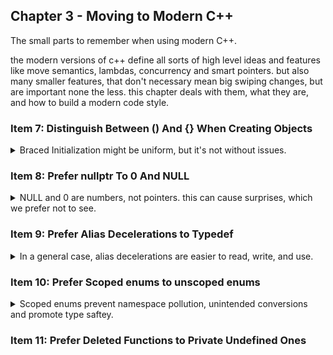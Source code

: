 ## Chapter 3 - Moving to Modern C++

<summary>
The small parts to remember when using modern C++.
</summary>

the modern versions of c++ define all sorts of high level ideas and features like move semantics, lambdas, concurrency and smart pointers. but also many smaller features, that don't necessary mean big swiping changes, but are important none the less. this chapter deals with them, what they are, and how to build a modern code style.

### Item 7: Distinguish Between () And {} When Creating Objects

<details>
<summary>
Braced Initialization might be uniform, but it's not without issues.
</summary>
there are many ways to create objects in cpp, and there are subtle differences between using the normal parentheses, the equal sign and the curly braces.

```cpp
int x(0); // initializer in parentheses
int y = 0; // initializer follows "="
int z{0}; // initializer is in braces
int z2 = {0}; // initializer uses both "=" and curly braces.
```

we will ignore that last option, because we already saw that it can lead to trouble if used together with the auto keyword. the equal sign in a problem, it is used both as an assignment operator and as a constructor call.

```cpp
Widget w1; //default ctor
Widget w2 = w2; //copy constructor.
w1 = w2; //assignment, copy operator=
```

#### The Advantages

<details>
<summary>
Curly braces initialization can work when other cases fail
</summary>
cpp11 introduces the concept of **uniform initialization**, or **braced initialization**. the syntax is the curly braces. we should be able to use it for everything that we could use equal sign or parentheses: from basic variables, initial contents of containers,inside classes and to initialize un-copyable objects.  
in some of those situations, only one of the two classic methods work to initialize a value, but in all cases, the braced initialization does the job.

```cpp
std::vector<int> v1 = {1,2,3}; //vector with initial contents. works
std::vector<int> v2 {1,2,3}; //vector with initial contents. fine.
//std::vector<int> v3 (1,2,3); //doesn't work!

class Widget
{
    private:
    int x{0}; // works
    int y =0; // no problem
    //int z(0); //error! can't be done
};

std::atomic<int> ai1(0); //works
std::atomic<int> ai2{0}; //also works!
//std::atomic<int> ai3 = 0; // doesn't work
```

another feature is that it doesn't allow narrowing conversions between built in types. if it's not 100% assured to work, it won't compile! the standard had to allow this for the older methods to avoid breaking legacy code, but with the new braced initialization, we can get better type safety!

```cpp
double x,y,z;
int sum1(x+y+z); //value truncated to an int.
int sum2 =x+y+z; //value truncated to an int.
//int sum3{x+y+z}; //rejected!
```

another upside of braced initialization is that it avoids another one of those parsing pitfalls. assume Widget has a default constructor and a single argument constructor. if we forget to pass the argument but still have the parentheses, we aren't calling the default constructor, we are actually declaring a function. good luck seeing that in a glance! braced initialization can't be in a function parameter lists declaration, so this is not an issue.

```cpp
Widget w0; // default constructor
Widget w1(0); //great, constructor call;
Widget w2(); // this isn't a compiler error! this is declaration of a function called w2 which takes no value and returns a Widget.
Widget w3{}; // this wil also work and call the default constructor.
```

</details>

#### The Disadvantages

<details>
<summary>
Compilers really, and a I mean really, prefer constructors with std::initializer_lists over other constructors, and the curly braces really loves to turn into std::initializer_lists.
</summary>

Things aren't entirely perfect in the realm of braced initialization. this syntax sometimes carries it's own bag of surprising behavior. we see this a lot with the relationship between the curly braces and the **std::initializer_list class and constructor overload resolution.** we think the code does one thing, but it actually does something else. add the auto keyword to the mix and we have a party.

```cpp
int a = {1}; //weird, but works
auto b = {1}; // surprise! an initializer_list<int> remember item 2?
```

and now for the fun bits, here is a normal, class two two constructors, none of them use a std::initializer_list as arguments.

```cpp
class Widget
{
    Widget(int i, bool b); // constructor 1 - no std::initializer_list involved
    Widget(int i, double d); // constructor 2 - no std::initializer_list involved
};

Widget w1(10,true); //constructor 1 is called
Widget w2{10,true}; //constructor 1 is called
Widget w3(10,5.0); //constructor 2 is called
Widget w4{10,5.0}; //constructor 2 is called
```

but here is a version that does use std::initializer_list. enjoy the mess of implicit conversations.

```cpp
class Widget
{
    Widget(int i, bool b); // constructor 1
    Widget(int i, double d); // constructor 2
    Widget(std::initializer_list<long double> li);  // constructor 3 - std::initializer_list involved
};

Widget w1(10,true); //constructor 1 is called
Widget w2{10,true}; //bad! constructor 3 is called! 10 and true are converted to long double!
Widget w3(10,5.0); //constructor 2 is called
Widget w4{10,5.0}; //bad! constructor 3 is called! 5.0 and true are converted to long double!
```

and here is another issue, which messes us copy and move constructors.

```cpp
class Widget
{
    Widget(int i, bool b); // constructor 1
    Widget(int i, double d); // constructor 2
    Widget(std::initializer_list<long double> li);  // constructor 3 - std::initializer_list involved
    Widget(const Widget & w); // copy constructor;
    Widget(Widget && w); // copy move constructor;
    operator float() const; //conversion to float;
};

Widget w5(w4); // parentheses, copy constructor
Widget w6{w4}; // nope. w4 is converted into float, float into long double and then initializer list, so constructor 3 is called.
Widget w7(std::move(w4)); // parentheses, move constructor
Widget w8{std::move(w4)}; // curly braces, same as above.
```

compilers really love to match constructors with std::initializer_lists, even if it prevents matches that should be better.

```cpp
class Widget
{
    Widget(int i, bool b); // constructor 1
    Widget(int i, double d); // constructor2
    Widget(std::initializer_list<bool> li);  // constructor 3 - std::initializer_list involved
}
Widget w9(10,5.0);// parentheses, work fine
Widget w10{10,5.0}// braces, error! tries to convert 10,5 into std::initializer_list<bool>, which is narrowing and isn't allowed! ignoring the better option!
```

the std::initializer_list constructors are preferred in nearly all cases, only if there is no possible conversion the compiler falls back to other constructors.

```cpp
class Widget
{
    Widget(int i, bool b); // constructor 1
    Widget(int i, double d); // constructor2
    Widget(std::initializer_list<std::string> li);  // constructor 3 - std::initializer_list involved. but this time a none-numeric type so there is not implicit conversion.
};
Widget w11(10,true); //parentheses, works
Widget w12{10,true}; //braces, works because the compiler doesn't try to force values into strings
Widget w13(10,5.0); //parentheses, works
Widget w14{10,5.0}; ///braces, works because the compiler doesn't try to force values into strings.
```

a final edge case is the case of empty braces for a class that supports default constructor and initialization with std::initializer_list. what do they empty braces mean in this situation? is it an empty list or no arguments? **the rule is that you should get default constructor**. if we want the empty list, we should create it.

```cpp
class Widget
{
    Widget();//default constructor
    Widget(std::initializer_list<std::string> li); //initialization with std::initializer_list.
};

Widget w15; //default;
Widget w16{}; //default;
Widget w17(); //actually a function declaration, sorry.
Widget w18({});// empty initializer_list
Widget w19{{}};// empty initializer_list
```

this weird behavior hits the c++ community in the place that hurts us the most, std::vector. the vector has a constructor taking an std::initializer_list for initial values and a constructor for the number of elements and the initial value of each element.

```cpp
std::vector<int> v1(10,20); //vector with 10 elements of value 20;
std::vector<int> v2{10,20}; //vector with two elements, 10 and 20.
```

as class creators, we should be careful when adding std::initializer_list to our constructors, and we should design our objects so that they behave the same for regular parentheses and curly braces.  
as class consumers, we need to choose deliberately what we call, and what is our default style of constructor call.

if we have a template class, we get another layer of fun, because now we also must decide how to forward calls. in this example, a variadic template argument needs to be constructed into T, and we have to choose how. and there is no correct choice.

```cpp
template<typename T, typename... Ts>
void doSomeWork(Ts &&... params)
{
    T localObject1(std::forward<Ts>(params)...); //using parentheses
    T localObject2{std::forward<Ts>(params)...}; //using curly braces
}
```

in the standard, std::make_unique and std::make_shared decided on the parentheses call, which is included in the documentation.

</details>

#### Things to Remember

> - Braced initialization is the most widely usable initialization syntax, it prevents narrowing conversions, and it’s immune to C++’s most vexing parse.
> - During constructor overload resolution, braced initializers are matched to
>   std::initializer_list parameters if at all possible, even if other constructors offer seemingly better matches.
> - An example of where the choice between parentheses and braces can make a
>   significant difference is creating a std::vector<numeric type> with two
>   arguments.
> - Choosing between parentheses and braces for object creation inside templates
>   can be challenging

</details>

### Item 8: Prefer nullptr To 0 And NULL

<details>
<summary>
NULL and 0 are numbers, not pointers. this can cause surprises, which we prefer not to see.
</summary>
the value 0 is an int, we can use it as a pointer address, but that's a fallback. we can define NULL to be 0 or as long type with value zero, the problem is that neither zero or NULL are pointers types.
in classic C++, this meant that we could get some surprises if we had overloads for int and pointer types. and type conversions might results in weird behavior again.

```cpp
#define NULL 0;
// regular null, int
#define LongNULL 0L;
//long null, long;
void f(int);
void f(bool);
void f(void*);
f(0); // calls f(int)
f(NULL); // might not compile, or worse, will call f(int), but never f(void*)
f(LongNULL); //ambiguous call, long can be converted to either int, bool or void*, the same level of priority
```

there is a guideline to avoid overloading on pointer and integral types, exactly because of this reason. in contrast, nullptr isn't an integral type, its' actual type is std::null_pointer_t. a type that can acts as a pointer to any other type, but can't be converted into other types. it also allows us more expressiveness, if something is compared to nullptr, it must be a pointer;

```cpp
f(nullptr); //calls f(void*)
auto res = foo(); //some function with some return type;
if (res ==0) //this is what res ==NULL means
{
    //does that mean res was a number?
}
if (res == nullptr)
{
    //now it's clear res is a pointer.
}
```

this also has advantages with templates. in this example we have functions and a mutex for each function. we can somehow convert zero and NULL to smart pointer types, but nullptr won't budge into something that it's not.

```cpp
int f1(std::shared_ptr<Widget> spw);
double f2(std::unique_ptr<Widget> upw);
bool f3(Widget* pw);
std::mutex f1m,f2m,f3m;
using MuxGuard = std::lock_guard<std::mutex>; // using statement c++
{
    MuxGuard(f1m);
    auto result = f1(0); // no problem int is int; nullptr won't work here
}
{
    MuxGuard(f2m);
    auto result = f2(NULL); //NULL is int, and int can be boolean. nullptr won't work here
}
{
    MuxGuard(f3m);
    auto result = f3(nullptr); //pointer is pointer,
}
```

and here is a templated version

```cpp
template<typename FuncType,typename MuxType, typename PtrType>
auto lockAndCall(FuncType func, MuxType & mutex,PtrType ptr)-> decltype(func(ptr))
{
MuxGuard g(mutex);
return func(ptr);
}

auto r1 =lockAndCall(f1,f1m,0); //error! f1 isn't expecting int, it wants a unique_ptr;
auto r1 =lockAndCall(f2,f2m,NULL); //error! f2 isn't expecting int, it wants a shared_ptr;
auto r1 =lockAndCall(f3,f3m,nullptr); // this is fine, f3 wants a pointer type, which is what it gets.
```

the function's return type is whatever the return type of calling func on ptr is. that's what decltype does. in c++14 we won't even need that decltype.
when we use nullptr. we get type safety and less surprises.

#### Things to Remember

> - Prefer nullptr to 0 and NULL.
> - Avoid overloading on integral and pointer types.

</details>

### Item 9: Prefer Alias Decelerations to Typedef

<details>
<summary>
In a general case, alias decelerations are easier to read, write, and use.
</summary>
in classic c/c++98 fashion, if we wanted to shorten the name of a type, we could use typedef. in modern c++,we have alias decelerations. at first glance, they seem to be the same thing, just with the positions switched.

```cpp
typedef std::unique_ptr<std::unordered_map<std::string, std::string>> UPtrMapSS; //typedef, a unique_pointer to unordered map of key string and value string.
using APtrMapSS = std::unique_ptr<std::unordered_map<std::string, std::string>> ;// alias deceleration;
```

but when we get to function types, the difference is clearer. the alias deceleration is consistent.

```cpp
typedef void (*FP_TD)(int, const std::string &); //typedef, the type name is FP_DD. better not forget the *.
using FP_AD = void(*)(int, const std::string &); //alias declaration, they name is always in the left side,
```

but another case for them to shine is templates: alias decelerations can be templated and nested, typedef can at best be hacked into submission using a templated struct.
in this case, we try to define a list for any type using a custom allocator.

```cpp
template <typename T>
using MyAllocatedAliasList = std::list<T,MyAllocator<T>>;
MyAllocatedAliasList<Widget> aliasLw;

template<typename T>
struct MyAllocatedList{
    typedef std::list<T, MyAllocator<T>> type;
};
MyAllocatedList<Widget>::type lw;
```

and now typedef inside a template to create a linked list, we must precede the typedef name with _typename_

```cpp
//alias declaration.
template <typename T>
class AliasWidget
{
private:
    MyAllocatedAliasList<T> list;// this is all;
};
//typedef
template<typename T>
class Widget{
    private:
    typename MyAllocatedList<T>::type list; // typename preceding and ::type
}
```

here is an example of bad code that will cause issus with typedef, we are dependent on T and MyAllocatedList, so if someone changed the specialization and defined type differently, things will be bad.

```cpp
class Wine{
    //..
};
template<>
class MyAllocatedList<Wine> //temperate specialization on MyAllocatedList<Wine>
{
    private:
    enum class WineType
    {White,Red,Rose};
    WineType type;//oops, now type is a data member

};
```

in the case of templates, c++11 gives us _type traits_ inside the header<type_traits>. notice how they all use the ::type to match the type, this is actually a usage of the typedef version for historical reasons.

- std::remove_const\<T>::type - return T from const T;
- std::remove_reference\<T>::type - return T from & and T&&;
- std::add_lvalue_reference\<T>::type - return T& from T;

c++14 decided that alias decelerations are better, so they introduced a shorthand for this.

- std::remove_const_t\<T>- return T from const T;
- std::remove_reference_t\<T> - return T from & and T&&;
- std::add_lvalue_reference_t\<T> - return T& from T;

#### Things to Remember

> - typedefs don’t support templatization, but alias declarations do.
> - Alias templates avoid the “::type” suffix and, in templates, the “typename”
>   prefix often required to refer to typedefs.
> - C++14 offers alias templates for all the C++11 type traits transformations

</details>

### Item 10: Prefer Scoped enums to unscoped enums

<details>
<summary>
Scoped enums prevent namespace pollution, unintended conversions and promote type saftey.
</summary>
C style enum are unscoped,they belong in the same scope as other variables. scoped enums are limited inside their own scope. this scope behaves like a mini-namespace. this means we can reduce namespace pollution.

```cpp
enum Color{black,white,red}; //unscoped enum, black, white,red are same scope as Color;
//auto white = false; //error! white is already declared!

enum class ScopedColor{green, blue, orange}; //scoped enum, the values exist only int the ScopedColor scope.
auto green = 9; //no problem, green is in this scope, and the ScopedColor::green is a different scope.
auto blueC = ScopedColor::blue; //fine;
auto orangeC = orange; //error! no such thing as orange, only ScopedColor::orange
```

another advantage of scoped enums is that they provide strong typing. and they don't implicitly convert into numerics. un scoped enums can participate in any operation involving numbers, even when it doesn't make sense!

```cpp
enum Color{black,white,red}; //unscoped enum
std::vector<std::size_t> primeFactors(std::size_t x); //function
Color c = red; //enum
if (c < 14.5) //compare color to double!
{
    auto factors = primeFactors(c); //what are the prime factors of red?
}
```

if we use a scoped enum, we no longer have implicit conversions, and if we want to do something weird, that's our choice.

```cpp
enum class Color{black,white,red}; //unscoped enum
std::vector<std::size_t> primeFactors(std::size_t x); //function
Color c = Color::red; //enum
//if (c < 14.5) //error!
if (static_cast<double>(c)<14.5) //explicit casting, will work
{
    //auto factors = primeFactors(c); //also an error!
    auto factors = primeFactors(static_cast<std::size_t>(c)); //again, will work
}
```

a third advantage for scoped enums is that they can be forward declared. truth to be told, unscoped enums can also be forward declared, but there's an issue. the forward declaration of enums requires the size to be known. the underlying default type of scoped-enums is int. but we can set it to a different type.

```cpp
enum class Status1{A=-1,B=9}; //underlying type is int;
enum class Status2: std::uint32_t{A,B,C}; //underlying type is unsigned int for a 32 bit machine;
```

anyway, we can forward declare enums, if we want to.

there is one case where uns-coped enums might be preferable, this is for getting elements out of a tuple from the get<> template. there are ways to overcome the issue,though.

```cpp
using UserInfo = std::tuple<std::string, std::string, std::size_t>; //type alias, fields are name, email, reputation
userInfo uInfo;
auto emailValue = std::get<1>(uInfo); // 1 is the index of the email.
enum UserInfoFields {Name, Email,Reputation}; // unscoped enum
auto repValue = std::get<Reputation>(uInfo); // this is good for readability.
enum class ScopedInfoFields{NameScoped, EmailScoped,ReputationScoped}; //scoped enum
//auto nameValue = std::get<ScopedInfoFields::NameScoped>(uInfo); // error! we need std::size_t
auto nameValue = std::get<static_cast<std::size_t>(ScopedInfoFields::NameScoped)>(uInfo); // this works, but so much typing.
```

if we want to avoid the long typing, we can write a function, but it must be known in compile-time, so a constexpr, and while we're here, let's template it for any type of enum and return type. we can even use auto in c++14 to reduce the weird parts of the code!

```cpp
// most basic form
constexpr std::size_t GetUserField(ScopedInfoFields field)
{
    return static_cast<std::size_t>(field);
}
// c++11 form
template<typename E>
constexpr typename std::underlying_type<E>::type // return type
ToUType(E enumerator) noexcept
{
        return static_cast<std::underlying_type<E>::type>(enumerator);

}
// c++14 form v1
template<typename E>
constexpr std::underlying_type_t<E> ToUType141(E enumerator) noexcept
{
    return static_cast<std::underlying_type_t<E>>(enumerator);
}

// c++14 form v2
template<typename E>
constexpr auto ToUType142(E enumerator) noexcept
{
    return static_cast<std::underlying_type_t<E>>(enumerator);
}

//usage
auto nameValue = std::get<ToUType142(ScopedInfoFields::NameScoped)>(uInfo);
```

the extended form still requires more typing, but it's worth it.

#### Things to Remember

> - C++98-style enums are now known as unscoped enums.
> - Enumerators of scoped enums are visible only within the enum. They convert
>   to other types only with a cast.
> - Both scoped and unscoped enums support specification of the underlying type.
>   The default underlying type for scoped enums is int. Unscoped enums have no
>   default underlying type.
> - Scoped enums may always be forward-declared. Unscoped enums may be
>   forward-declared only if their declaration specifies an underlying type.

</details>

### Item 11: Prefer Deleted Functions to Private Undefined Ones
